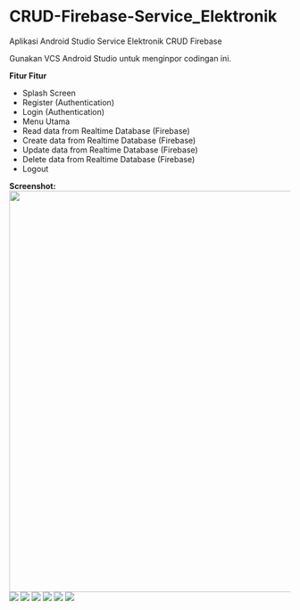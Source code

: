 # CRUD-Firebase-Service_Elektronik

Aplikasi Android Studio Service Elektronik CRUD Firebase 

Gunakan VCS Android Studio untuk menginpor codingan ini.

<b>Fitur Fitur</b>
<ul>
  <li>Splash Screen</li>
  <li>Register (Authentication)</li>
  <li>Login (Authentication)</li>
  <li>Menu Utama</li>
  <li>Read data from Realtime Database (Firebase)</li>
  <li>Create data from Realtime Database (Firebase)</li>
  <li>Update data from Realtime Database (Firebase)</li>
  <li>Delete data from Realtime Database (Firebase)</li>
  <li>Logout</li>
</ul>

<b>Screenshot:</b>
<img src='https://i.postimg.cc/ncvLnrKz/Screenshot-2022-02-01-12-42-37-980-com-service-elektronik-sarana.jpg' height='720px'/>
<img src='https://i.postimg.cc/Y91Ph5d1/Screenshot-2022-02-01-12-42-31-604-com-service-elektronik-sarana.jpg'/>
<img src='https://i.postimg.cc/639rfF9V/Screenshot-2022-02-01-12-42-42-355-com-service-elektronik-sarana.jpg'/>
<img src='https://i.postimg.cc/C5bfyNLM/Screenshot-2022-02-01-12-42-58-696-com-service-elektronik-sarana.jpg'/>
<img src='https://i.postimg.cc/MGcH2D9k/Screenshot-2022-02-01-12-43-10-859-com-service-elektronik-sarana.jpg'/>
<img src='https://i.postimg.cc/1tQQCcTr/Screenshot-2022-02-01-12-45-35-034-com-service-elektronik-sarana.jpg'/>
<img src='https://i.postimg.cc/W32yq9CC/Screenshot-2022-02-01-12-45-41-582-com-service-elektronik-sarana.jpg'/>
